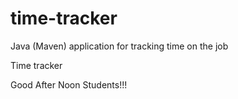 # time-tracker
Java (Maven) application for tracking time on the job

Time tracker

Good After Noon Students!!!
